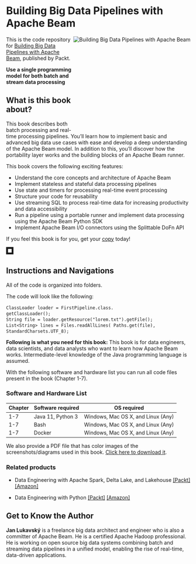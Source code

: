 # Building Big Data Pipelines with Apache Beam

<a href="https://www.packtpub.com/product/building-big-data-pipelines-with-apache-beam/9781800564930?utm_source=github&utm_medium=repository&utm_campaign=9781800564930"><img src="https://static.packt-cdn.com/products/9781800564930/cover/smaller" alt="Building Big Data Pipelines with Apache Beam" height="256px" align="right"></a>

This is the code repository for [Building Big Data Pipelines with Apache Beam](https://www.packtpub.com/product/building-big-data-pipelines-with-apache-beam/9781800564930?utm_source=github&utm_medium=repository&utm_campaign=9781800564930), published by Packt.

**Use a single programming model for both batch and stream data processing**

## What is this book about?
This book describes both batch processing and real-time processing pipelines. You’ll learn how to implement basic and advanced big data use cases with ease and develop a deep understanding of the Apache Beam model. In addition to this, you’ll discover how the portability layer works and the building blocks of an Apache Beam runner.

This book covers the following exciting features: 
* Understand the core concepts and architecture of Apache Beam
* Implement stateless and stateful data processing pipelines
* Use state and timers for processing real-time event processing
* Structure your code for reusability
* Use streaming SQL to process real-time data for increasing productivity and data accessibility
* Run a pipeline using a portable runner and implement data processing using the Apache Beam Python SDK
* Implement Apache Beam I/O connectors using the Splittable DoFn API

If you feel this book is for you, get your [copy](https://www.amazon.com/dp/1801077053) today!

<a href="https://www.packtpub.com/?utm_source=github&utm_medium=banner&utm_campaign=GitHubBanner"><img src="https://raw.githubusercontent.com/PacktPublishing/GitHub/master/GitHub.png" 
alt="https://www.packtpub.com/" border="5" /></a>


## Instructions and Navigations
All of the code is organized into folders.

The code will look like the following:
```
ClassLoader loader = FirstPipeline.class. 
getClassLoader(); 
String file = loader.getResource("lorem.txt").getFile();
List<String> lines = Files.readAllLines( Paths.get(file), StandardCharsets.UTF_8);
```

**Following is what you need for this book:**
This book is for data engineers, data scientists, and data analysts who want to learn how Apache Beam works. Intermediate-level knowledge of the Java programming language is assumed.	

With the following software and hardware list you can run all code files present in the book (Chapter 1-7).

### Software and Hardware List

| Chapter  | Software required                   | OS required                        |
| -------- | ------------------------------------| -----------------------------------|
| 1-7	     | Java 11, Python 3                   | Windows, Mac OS X, and Linux (Any) |
| 1-7      | Bash                                | Windows, Mac OS X, and Linux (Any) |
| 1-7      | Docker                              | Windows, Mac OS X, and Linux (Any) |


We also provide a PDF file that has color images of the screenshots/diagrams used in this book. [Click here to download it](https://static.packt-cdn.com/downloads/9781800564930_ColorImages.pdf).


### Related products <Other books you may enjoy>
* Data Engineering with Apache Spark, Delta Lake, and Lakehouse [[Packt]](https://www.packtpub.com/product/data-engineering-with-apache-spark-delta-lake-and-lakehouse/9781801077743?utm_source=github&utm_medium=repository&utm_campaign=9781801077743) [[Amazon]](https://www.amazon.com/dp/1801077746)

* Data Engineering with Python [[Packt]](https://www.packtpub.com/product/data-engineering-with-python/9781839214189?utm_source=github&utm_medium=repository&utm_campaign=9781839214189) [[Amazon]](https://www.amazon.com/dp/183921418X)

## Get to Know the Author
**Jan Lukavský**
is a freelance big data architect and engineer who is also a committer of Apache Beam. He is a certified Apache Hadoop professional.
He is working on open source big data systems combining batch and streaming data pipelines in a unified model, enabling the rise of real-time, data-driven applications.
